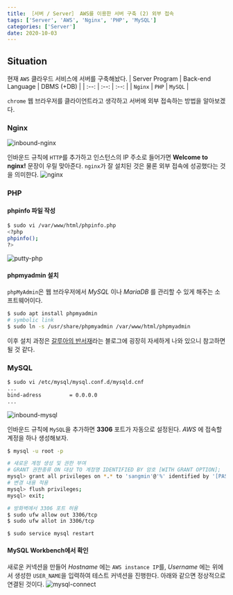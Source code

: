 ```yaml
---
title: ［서버 / Server］ AWS를 이용한 서버 구축 (2) 외부 접속
tags: ['Server', 'AWS', 'Nginx', 'PHP', 'MySQL']
categories: ['Server']
date: 2020-10-03
---
```


## Situation
현재 `AWS` 클라우드 서비스에 서버를 구축해놨다.
| Server Program | Back-end Language | DBMS (+DB) |
| :--: | :--: | :--: |
| `Nginx` | `PHP` | `MySQL` |

`chrome` 웹 브라우저를 클라이언트라고 생각하고 서버에 외부 접속하는 방법을 알아보겠다.

### Nginx
![inbound-nginx](https://user-images.githubusercontent.com/46131688/104551834-f4eb6b00-567a-11eb-9008-8d7767a0e092.png)

인바운드 규칙에 `HTTP`를 추가하고 인스턴스의 IP 주소로 들어가면 **Welcome to nginx!** 문장이 우릴 맞아준다. `nginx`가 잘 설치된 것은 물론 외부 접속에 성공했다는 것을 의미한다.
![nginx](https://user-images.githubusercontent.com/46131688/104551840-f7e65b80-567a-11eb-8df4-3df2aa6b71e4.png)

### PHP
#### phpinfo 파일 작성
```sh
$ sudo vi /var/www/html/phpinfo.php
<?php
phpinfo();
?>
```
![putty-php](https://user-images.githubusercontent.com/46131688/104551855-fc127900-567a-11eb-81a0-34306b63a860.png)

#### phpmyadmin 설치
`phpMyAdmin`은 웹 브라우저에서 *MySQL* 이나 *MariaDB* 를 관리할 수 있게 해주는 소프트웨어이다.
```sh
$ sudo apt install phpmyadmin
# symbolic link
$ sudo ln -s /usr/share/phpmyadmin /var/www/html/phpmyadmin
```
이후 설치 과정은 [갈루아의 반서재](https://antilibrary.org/1901)라는 블로그에 굉장히 자세하게 나와 있으니 참고하면 될 것 같다.

### MySQL
```sh
$ sudo vi /etc/mysql/mysql.conf.d/mysqld.cnf
...
bind-adress         = 0.0.0.0
...
```
![inbound-mysql](https://user-images.githubusercontent.com/46131688/104551865-00d72d00-567b-11eb-90ee-01ae185c0b0f.png)

인바운드 규칙에 `MySQL`을 추가하면 **3306** 포트가 자동으로 설정된다. *AWS* 에 접속할 계정을 하나 생성해보자.
```sh
$ mysql -u root -p

# 새로운 계정 생성 및 권한 부여
# GRANT 권한종류 ON 대상 TO 계정명 IDENTIFIED BY 암호 [WITH GRANT OPTION];
mysql> grant all privileges on *.* to 'sangmin'@'%' identified by '[PASSWORD]' with grant option;
# 변경 내용 적용
mysql> flush privileges;
mysql> exit;
```

```sh
# 방화벽에서 3306 포트 허용
$ sudo ufw allow out 3306/tcp
$ sudo ufw allot in 3306/tcp

$ sudo service mysql restart
```

#### MySQL Workbench에서 확인
새로운 커넥션을 만들어 *Hostname* 에는 `AWS instance IP`를, *Username* 에는 위에서 생성한 `USER_NAME`을 입력하여 테스트 커넥션을 진행한다. 아래와 같으면 정상적으로 연결된 것이다.
![mysql-connect](https://user-images.githubusercontent.com/46131688/104551874-046ab400-567b-11eb-91a0-6608c9cf0fb8.png)

